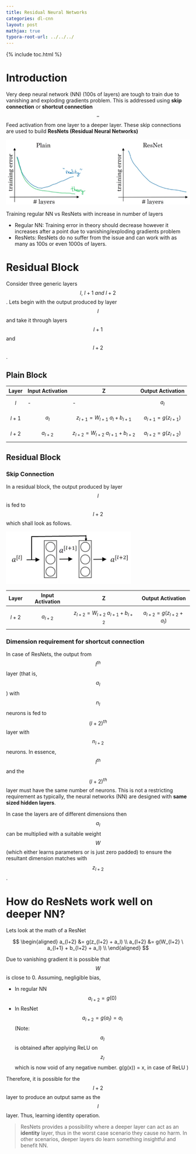 ```yaml
---
title: Residual Neural Networks
categories: dl-cnn
layout: post
mathjax: true
typora-root-url: ../../../
---
```


{% include toc.html %}

# Introduction

Very deep neural network (NN) (100s of layers) are tough to train due to vanishing and exploding gradients problem. This is addressed using **skip connection** or **shortcut connection** $$-$$ Feed activation from one layer to a deeper layer. These skip connections are used to build **ResNets (Residual Neural Networks)**

![RestNetTraining](/assets/images/dl/RestNetTraining.png)

Training regular NN vs ResNets with increase in number of layers

- Regular NN: Training error in theory should decrease however it increases after a point due to vanishing/exploding gradients problem
- ResNets: ResNets do no suffer from the issue and can work with as many as 100s or even 1000s of layers.

# Residual Block

Consider three generic layers $$l, \ l+1 \ and \ l+2$$. Lets begin with the output produced by layer $$l$$ and take it through layers $$l+1$$ and $$l+2$$.

## Plain Block

| Layer   | Input Activation | Z                                           | Output Activation        |
| ------- | ---------------- | ------------------------------------------- | ------------------------ |
| $$l$$   | -                | -                                           | $$a_l$$                  |
| $$l+1$$ | $$a_{l}$$        | $$ z_{l+1} = W_{l+1} \ a_{l} + b_{l+1} $$   | $$a_{l+1} = g(z_{l+1})$$ |
| $$l+2$$ | $$a_{l+2}$$      | $$ z_{l+2} = W_{l+2} \ a_{l+1} + b_{l+2} $$ | $$a_{l+2} = g(z_{l+2})$$ |

## Residual Block

### Skip Connection

In a residual block, the output produced by layer $$l$$ is fed to $$l+2$$ which shall look as follows.

![ResNet](/assets/images/dl/ResNet.png)

| Layer   | Input Activation | Z                                         | Output Activation              |
| ------- | ---------------- | ----------------------------------------- | ------------------------------ |
| $$l+2$$ | $$a_{l+2}$$      | $$z_{l+2} = W_{l+2} \ a_{l+1} + b_{l+2}$$ | $$a_{l+2} = g(z_{l+2} + a_l)$$ |

### Dimension requirement for shortcut connection

In case of ResNets, the output from $$l^{th}$$ layer (that is, $$a_l$$) with $$n_l$$ neurons is fed to $$(l+2)^{th}$$  layer with $$n_{l+2}$$ neurons. In essence, $$l^{th}$$ and the $$(l+2)^{th}$$ layer must have the same number of neurons. This is not a restricting requirement as typically, the neural networks (NN) are designed with **same sized hidden layers**. 

In case the layers are of different dimensions then $$a_l$$ can be multiplied with a suitable weight $$W$$ (which either learns parameters or is just zero padded) to ensure the resultant dimension matches with $$z_{l+2}$$.

# How do ResNets work well on deeper NN?

Lets look at the math of a ResNet

$$
\begin{aligned}
a_{l+2} &= g(z_{l+2} + a_l) \\
a_{l+2} &= g(W_{l+2} \ a_{l+1} + b_{l+2} + a_l) \\
\end{aligned}
$$

Due to vanishing gradient it is possible that  $$W$$  is close to 0. Assuming, negligible bias, 

- In regular NN $$a_{l+2} = g(0) $$ 
- In ResNet $$a_{l+2} = g(a_l) = a_l$$ (Note:  $$a_l$$ is obtained after applying ReLU on $$z_l$$  which is now void of any negative number. g(g(x)) = x, in case of ReLU )

Therefore, it is possible for the $$l+2$$ layer to produce an output same as the $$l$$ layer. Thus, learning identity operation.

> ResNets provides a possibility where a deeper layer can act as an **identity** layer, thus in the worst case scenario they cause no harm. In other scenarios, deeper layers do learn something insightful and benefit NN.  